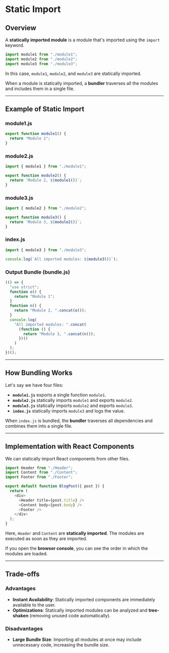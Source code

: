# Static Import

## Overview
A **statically imported module** is a module that's imported using the `import` keyword.

```javascript
import module1 from "./module1";
import module2 from "./module2";
import module3 from "./module3";
```

In this case, `module1`, `module2`, and `module3` are statically imported.

When a module is statically imported, a **bundler** traverses all the modules and includes them in a single file.

---

## Example of Static Import

### **module1.js**
```javascript
export function module1() {
  return "Module 1";
}
```

### **module2.js**
```javascript
import { module1 } from "./module1";

export function module2() {
  return `Module 2, ${module1()}`;
}
```

### **module3.js**
```javascript
import { module2 } from "./module2";

export function module3() {
  return `Module 3, ${module2()}`;
}
```

### **index.js**
```javascript
import { module3 } from "./module3";

console.log(`All imported modules: ${module3()}`);
```

### **Output Bundle (bundle.js)**
```javascript
(() => {
  "use strict";
  function o() {
    return "Module 1";
  }
  function n() {
    return "Module 2, ".concat(o());
  }
  console.log(
    "All imported modules: ".concat(
      (function () {
        return "Module 3, ".concat(n());
      })()
    )
  );
})();
```

---

## How Bundling Works
Let's say we have four files:

- **`module1.js`** exports a single function `module1`.
- **`module2.js`** statically imports `module1` and exports `module2`.
- **`module3.js`** statically imports `module2` and exports `module3`.
- **`index.js`** statically imports `module3` and logs the value.

When `index.js` is bundled, the **bundler** traverses all dependencies and combines them into a single file.

---

## Implementation with React Components
We can statically import React components from other files.

```javascript
import Header from "./Header";
import Content from "./Content";
import Footer from "./Footer";

export default function BlogPost({ post }) {
  return (
    <div>
      <Header title={post.title} />
      <Content body={post.body} />
      <Footer />
    </div>
  );
}
```

Here, `Header` and `Content` are **statically imported**. The modules are executed as soon as they are imported.

If you open the **browser console**, you can see the order in which the modules are loaded.

---

## Trade-offs
### **Advantages**
- **Instant Availability**: Statically imported components are immediately available to the user.
- **Optimizations**: Statically imported modules can be analyzed and **tree-shaken** (removing unused code automatically).

### **Disadvantages**
- **Large Bundle Size**: Importing all modules at once may include unnecessary code, increasing the bundle size.

